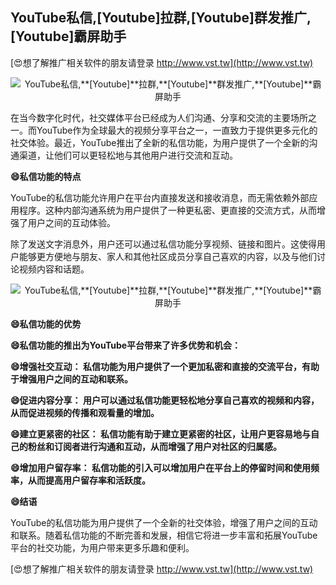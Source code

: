 ## **YouTube私信,**[Youtube]**拉群,**[Youtube]**群发推广,**[Youtube]**霸屏助手**

[😍想了解推广相关软件的朋友请登录 http://www.vst.tw](http://www.vst.tw)

 <center><img src="https://vst.tw/MP4/tuiguang/png/4.png" alt="YouTube私信,**[Youtube]**拉群,**[Youtube]**群发推广,**[Youtube]**霸屏助手"></center>

在当今数字化时代，社交媒体平台已经成为人们沟通、分享和交流的主要场所之一。而YouTube作为全球最大的视频分享平台之一，一直致力于提供更多元化的社交体验。最近，YouTube推出了全新的私信功能，为用户提供了一个全新的沟通渠道，让他们可以更轻松地与其他用户进行交流和互动。

**😄私信功能的特点**

YouTube的私信功能允许用户在平台内直接发送和接收消息，而无需依赖外部应用程序。这种内部沟通系统为用户提供了一种更私密、更直接的交流方式，从而增强了用户之间的互动体验。

除了发送文字消息外，用户还可以通过私信功能分享视频、链接和图片。这使得用户能够更方便地与朋友、家人和其他社区成员分享自己喜欢的内容，以及与他们讨论视频内容和话题。

 <center><img src="https://vst.tw/MP4/tuiguang/png/4.png" alt="YouTube私信,**[Youtube]**拉群,**[Youtube]**群发推广,**[Youtube]**霸屏助手"></center>

**😄私信功能的优势**

**😄私信功能的推出为YouTube平台带来了许多优势和机会：**

**😄增强社交互动： 私信功能为用户提供了一个更加私密和直接的交流平台，有助于增强用户之间的互动和联系。**

**😄促进内容分享： 用户可以通过私信功能更轻松地分享自己喜欢的视频和内容，从而促进视频的传播和观看量的增加。**

**😄建立更紧密的社区： 私信功能有助于建立更紧密的社区，让用户更容易地与自己的粉丝和订阅者进行沟通和互动，从而增强了用户对社区的归属感。**

**😄增加用户留存率： 私信功能的引入可以增加用户在平台上的停留时间和使用频率，从而提高用户留存率和活跃度。**

**😄结语**

YouTube的私信功能为用户提供了一个全新的社交体验，增强了用户之间的互动和联系。随着私信功能的不断完善和发展，相信它将进一步丰富和拓展YouTube平台的社交功能，为用户带来更多乐趣和便利。

[😍想了解推广相关软件的朋友请登录 http://www.vst.tw](http://www.vst.tw)



